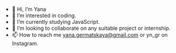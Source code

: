 - 👋 Hi, I’m Yana
- 👀 I’m interested in coding.
- 🌱 I’m currently studying JavaScript.
- 💞️ I’m looking to collaborate on any suitable project or internship.
- 📫 How to reach me yana.germatskaya@gmail.com or yn_gr on Instagram.

<!---
yanakin394/yanakin394 is a ✨ special ✨ repository because its `README.md` (this file) appears on your GitHub profile.
You can click the Preview link to take a look at your changes.
--->
